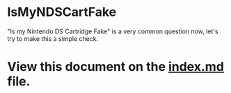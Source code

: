# IsMyNDSCartFake
"Is my Nintendo DS Cartridge Fake" is a very common question now, let's try to make this a simple check.

# View this document on the [index.md](index.md) file.
